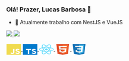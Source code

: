 ### Olá! Prazer, Lucas Barbosa 👋

- 🔭 Atualmente trabalho com NestJS e VueJS
<link rel="stylesheet" href="https://cdn.jsdelivr.net/gh/devicons/devicon@v2.15.1/devicon.min.css"> 
<div>
  <a href="https://github.com/lucasbarbosa1">
  <img height="180em" src="https://github-readme-stats.vercel.app/api?username=lucasbarbosa1&show_icons=true&theme=tokyonight&include_all_commits=true&count_private=true"/>
  <img height="180em" src="https://github-readme-stats.vercel.app/api/top-langs/?username=lucasbarbosa1&layout=compact&langs_count=7&theme=tokyonight"/>
</div>
  
<div style="display: inline_block"><br>
  <img align="center" alt="Lucas-JS" height="30" width="40" src="https://raw.githubusercontent.com/devicons/devicon/master/icons/javascript/javascript-plain.svg">
  <img align="center" alt="Lucas-Ts" height="30" width="40" src="https://raw.githubusercontent.com/devicons/devicon/master/icons/typescript/typescript-plain.svg">
  <img align="center" alt="Lucas-React" height="30" width="40" src="https://raw.githubusercontent.com/devicons/devicon/master/icons/react/react-original.svg">
  <img align="center" alt="Lucas-HTML" height="30" width="40" src="https://raw.githubusercontent.com/devicons/devicon/master/icons/html5/html5-original.svg">
  <i class="devicon-php-plain colored"></i>       
  <img align="center" alt="Lucas-CSS" height="30" width="40" src="https://raw.githubusercontent.com/devicons/devicon/master/icons/css3/css3-original.svg">
</div>


